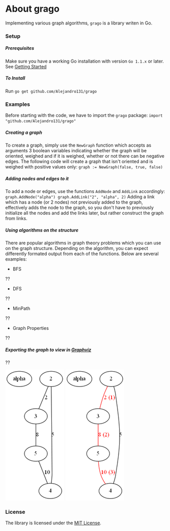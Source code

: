 # About grago

Implementing various graph algorithms, `grago` is a library writen in Go.

### Setup

##### Prerequisites

Make sure you have a working Go installation with version `Go 1.1.x` or later.
See [Getting Started](http://golang.org/doc/install.html)

##### To Install
Run `go get github.com/Alejandro131/grago`

### Examples

Before starting with the code, we have to import the `grago` package:
`import "github.com/Alejandro131/grago"`

##### Creating a graph

To create a graph, simply use the `NewGraph` function which accepts as arguments
3 boolean variables indicating whether the graph will be oriented, weighed and
if it is weighed, whether or not there can be negative edges. The following code
will create a graph that isn't oriented and is weighed with positive values only:
`graph := NewGraph(false, true, false)`

##### Adding nodes and edges to it

To add a node or edges, use the functions `AddNode` and `AddLink` accordingly:
`graph.AddNode("alpha")
graph.AddLink("2", "alpha", 2)`
Adding a link which has a node (or 2 nodes) not previously added to the graph,
effectively adds the node to the graph, so you don't have to previously initialize
all the nodes and add the links later, but rather construct the graph from links.

##### Using algorithms on the structure

There are popular algorithms in graph theory problems which you can use on the graph
structure. Depending on the algorithm, you can expect differently formated output from
each of the functions. Below are several examples:

* BFS

??

* DFS

??

* MinPath

??

* Graph Properties

??

##### Exporting the graph to view in [Graphviz](http://www.graphviz.org/)

??

![](graph.png)
![](graphHighlights.png)

### License

The library is licensed under the [MIT License](LICENSE).